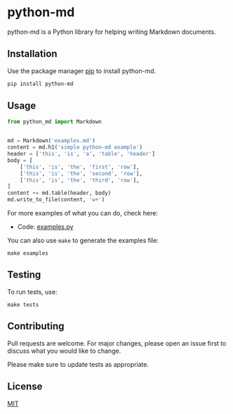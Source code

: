 # python-md

python-md is a Python library for helping writing Markdown documents.

## Installation

Use the package manager [pip](https://pip.pypa.io/en/stable/) to install python-md.

```bash
pip install python-md
```

## Usage

```python
from python_md import Markdown


md = Markdown('examples.md')
content = md.h1('simple python-md example')
header = ['this', 'is', 'a', 'table', 'header']
body = [
    ['this', 'is', 'the', 'first', 'row'],
    ['this', 'is', 'the', 'second', 'row'],
    ['this', 'is', 'the', 'third', 'row'],
]
content += md.table(header, body)
md.write_to_file(content, 'w+')
```

For more examples of what you can do, check here:
- Code: [examples.py](examples.py)

You can also use `make` to generate the examples file:
```shell
make examples
```

## Testing
To run tests, use:
```shell
make tests
```

## Contributing
Pull requests are welcome. For major changes, please open an issue first to discuss what you would like to change.

Please make sure to update tests as appropriate.

## License
[MIT](LICENSE)
